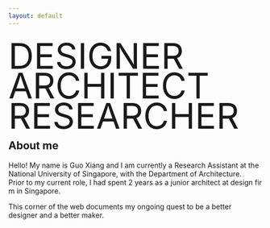 ```yaml
---
layout: default
---
```

<style>
    .intro-title {
        font-size: 5em;
        margin-bottom: -5%;
    }
</style>

<div class="intro-title">DESIGNER</div>
<div class="intro-title">ARCHITECT</div>
<div class="intro-title">RESEARCHER</div>



## About me

Hello! My name is Guo Xiang and I am currently a Research Assistant at the National University of Singapore, with the Department of Architecture. Prior to my current role, I had spent 2 years as a junior architect at design firm in Singapore. 

This corner of the web documents my ongoing quest to be a better designer and a better maker. 
